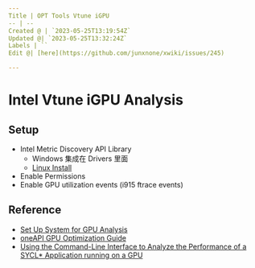 ```yaml
---
Title | OPT Tools Vtune iGPU
-- | --
Created @ | `2023-05-25T13:19:54Z`
Updated @| `2023-05-25T13:32:24Z`
Labels | ``
Edit @| [here](https://github.com/junxnone/xwiki/issues/245)

---
```

# Intel Vtune iGPU Analysis

## Setup
- Intel Metric Discovery API Library
  - Windows 集成在 Drivers 里面
  - [Linux Install](https://github.com/intel/metrics-discovery)
- Enable Permissions
- Enable GPU utilization events (i915 ftrace events)


## Reference
- [Set Up System for GPU Analysis](https://www.intel.com/content/www/us/en/docs/vtune-profiler/user-guide/2023-0/set-up-system-for-gpu-analysis.html)
- [oneAPI GPU Optimization Guide](https://www.intel.com/content/www/us/en/docs/oneapi/optimization-guide-gpu/2023-0/overview.html)
- [Using the Command-Line Interface to Analyze the Performance of a SYCL* Application running on a GPU](https://www.intel.com/content/www/us/en/docs/vtune-profiler/cookbook/2023-1/profiling-gpu-from-cli.html)
